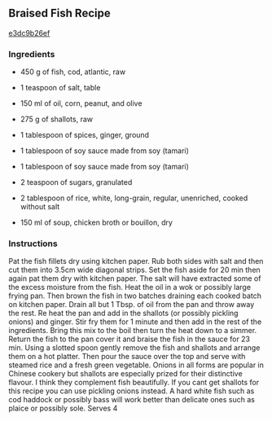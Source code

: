 ## Braised Fish Recipe

[e3dc9b26ef](http://cookeatshare.com/recipes/braised-fish-90573)

### Ingredients

 - 450 g of fish, cod, atlantic, raw

 - 1 teaspoon of salt, table

 - 150 ml of oil, corn, peanut, and olive

 - 275 g of shallots, raw

 - 1 tablespoon of spices, ginger, ground

 - 1 tablespoon of soy sauce made from soy (tamari)

 - 1 tablespoon of soy sauce made from soy (tamari)

 - 2 teaspoon of sugars, granulated

 - 2 tablespoon of rice, white, long-grain, regular, unenriched, cooked without salt

 - 150 ml of soup, chicken broth or bouillon, dry

### Instructions

Pat the fish fillets dry using kitchen paper. Rub both sides with salt and then cut them into 3.5cm wide diagonal strips. Set the fish aside for 20 min then again pat them dry with kitchen paper. The salt will have extracted some of the excess moisture from the fish. Heat the oil in a wok or possibly large frying pan. Then brown the fish in two batches draining each cooked batch on kitchen paper. Drain all but 1 Tbsp. of oil from the pan and throw away the rest. Re heat the pan and add in the shallots (or possibly pickling onions) and ginger. Stir fry them for 1 minute and then add in the rest of the ingredients. Bring this mix to the boil then turn the heat down to a simmer. Return the fish to the pan cover it and braise the fish in the sauce for 23 min. Using a slotted spoon gently remove the fish and shallots and arrange them on a hot platter. Then pour the sauce over the top and serve with steamed rice and a fresh green vegetable. Onions in all forms are popular in Chinese cookery but shallots are especially prized for their distinctive flavour. I think they complement fish beautifully. If you cant get shallots for this recipe you can use pickling onions instead. A hard white fish such as cod haddock or possibly bass will work better than delicate ones such as plaice or possibly sole. Serves 4
